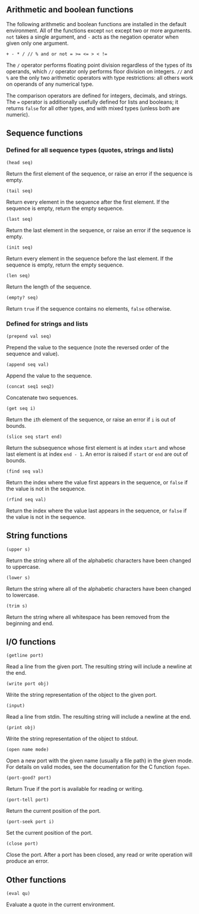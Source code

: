 ## Arithmetic and boolean functions
The following arithmetic and boolean functions are installed in the default environment. All of the functions except `not` except two or more arguments. `not` takes a single argument, and `-` acts as the negation operator when given only one argument.

    + - * / // % and or not = >= <= > < !=

The `/` operator performs floating point division regardless of the types of its operands, which `//` operator only performs floor division on integers. `//` and `%` are the only two arithmetic operators with type restrictions: all others work on operands of any numerical type.

The comparison operators are defined for integers, decimals, and strings. The `=` operator is additionally usefully defined for lists and booleans; it returns `false` for all other types, and with mixed types (unless both are numeric).

## Sequence functions
### Defined for all sequence types (quotes, strings and lists)

    (head seq)

Return the first element of the sequence, or raise an error if the sequence is empty.

    (tail seq)

Return every element in the sequence after the first element. If the sequence is empty, return the empty sequence.

    (last seq)

Return the last element in the sequence, or raise an error if the sequence is empty.

    (init seq)

Return every element in the sequence before the last element. If the sequence is empty, return the empty sequence.

    (len seq)

Return the length of the sequence.

    (empty? seq)

Return `true` if the sequence contains no elements, `false` otherwise.

### Defined for strings and lists

    (prepend val seq)

Prepend the value to the sequence (note the reversed order of the sequence and value).

    (append seq val)

Append the value to the sequence.

    (concat seq1 seq2)

Concatenate two sequences.

    (get seq i)

Return the `i`th element of the sequence, or raise an error if `i` is out of bounds.

    (slice seq start end)

Return the subsequence whose first element is at index `start` and whose last element is at index `end - 1`. An error is raised if `start` or `end` are out of bounds.

    (find seq val)

Return the index where the value first appears in the sequence, or `false` if the value is not in the sequence.

    (rfind seq val)

Return the index where the value last appears in the sequence, or `false` if the value is not in the sequence.

## String functions

    (upper s)

Return the string where all of the alphabetic characters have been changed to uppercase.

    (lower s)

Return the string where all of the alphabetic characters have been changed to lowercase.

    (trim s)

Return the string where all whitespace has been removed from the beginning and end.

## I/O functions

    (getline port)

Read a line from the given port. The resulting string will include a newline at the end.

    (write port obj)

Write the string representation of the object to the given port.

    (input)

Read a line from stdin. The resulting string will include a newline at the end.

    (print obj)

Write the string representation of the object to stdout.

    (open name mode)

Open a new port with the given name (usually a file path) in the given mode. For details on valid modes, see the documentation for the C function `fopen`.

    (port-good? port)

Return True if the port is available for reading or writing.

    (port-tell port)

Return the current position of the port.

    (port-seek port i)

Set the current position of the port.

    (close port)

Close the port. After a port has been closed, any read or write operation will produce an error.

## Other functions

    (eval qu)

Evaluate a quote in the current environment.
